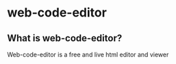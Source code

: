 # web-code-editor

<h2> What is web-code-editor?</h2>
Web-code-editor is a free and live html editor and viewer

